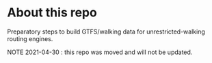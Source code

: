 # About this repo

Preparatory steps to build GTFS/walking data for unrestricted-walking routing engines.

NOTE 2021-04-30 : this repo was moved and will not be updated.
